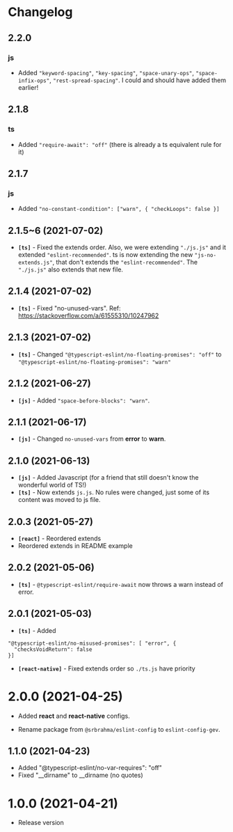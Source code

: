# Changelog

## 2.2.0
### js
* Added `"keyword-spacing"`, `"key-spacing"`, `"space-unary-ops"`, `"space-infix-ops"`, `"rest-spread-spacing"`. I could and should have added them earlier!


## 2.1.8
### ts
* Added `"require-await": "off"` (there is already a ts equivalent rule for it)

## 2.1.7
### js
* Added `"no-constant-condition": ["warn", { "checkLoops": false }]`

## 2.1.5~6 (2021-07-02)
* **`[ts]`** - Fixed the extends order. Also, we were extending `"./js.js"` and it extended `"eslint-recommended"`. ts is now extending the new `"js-no-extends.js"`, that don't extends the `"eslint-recommended"`. The `"./js.js"` also extends that new file.

## 2.1.4 (2021-07-02)
* **`[ts]`** - Fixed "no-unused-vars". Ref: https://stackoverflow.com/a/61555310/10247962

## 2.1.3 (2021-07-02)
* **`[ts]`** - Changed `"@typescript-eslint/no-floating-promises": "off"` to `"@typescript-eslint/no-floating-promises": "warn"`

## 2.1.2 (2021-06-27)
* **`[js]`** - Added `"space-before-blocks": "warn"`.

## 2.1.1 (2021-06-17)

* **`[js]`** - Changed `no-unused-vars` from **error** to **warn**.

## 2.1.0 (2021-06-13)

* **`[js]`** - Added Javascript (for a friend that still doesn't know the wonderful world of TS!)
* **`[ts]`** - Now extends `js.js`. No rules were changed, just some of its content was moved to js file.


## 2.0.3 (2021-05-27)

* **`[react]`** - Reordered extends
* Reordered extends in README example


## 2.0.2 (2021-05-06)

* **`[ts]`** - `@typescript-eslint/require-await` now throws a warn instead of error.


## 2.0.1 (2021-05-03)

* **`[ts]`** - Added
```
"@typescript-eslint/no-misused-promises": [ "error", {
  "checksVoidReturn": false
}]
```

* **`[react-native]`** - Fixed extends order so `./ts.js` have priority


# 2.0.0 (2021-04-25)

* Added **react** and **react-native** configs.

* Rename package from `@srbrahma/eslint-config` to `eslint-config-gev`.


## 1.1.0 (2021-04-23)

* Added "@typescript-eslint/no-var-requires": "off"
* Fixed "__dirname" to __dirname (no quotes)


# 1.0.0 (2021-04-21)

* Release version